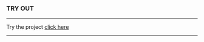 ### TRY OUT

---

Try the project [click here][link]

---

[link]: https://blogbook.epizy.com/github_finder
